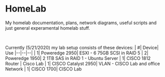 # HomeLab

My homelab documentation, plans, network diagrams, useful scripts and just general experamental homelab stuff.

<br />

Currently (5/21/2020) my lab setup consists of these devices:
| #| Device| Use
|--|--|--|
| 1| Poweredge 2950| ESXI - 6 75GB SCSI in RAID 5
| 2| Poweredge 1950| 2 1TB SAS in RAID 1 - Ubuntu Server
| 1| CISCO 1812 Router | Cisco Lab
| 1| CISCO Catalyst 2950| VLAN - CISCO Lab and office Network
| 1| CISCO 1700| CISCO Lab
